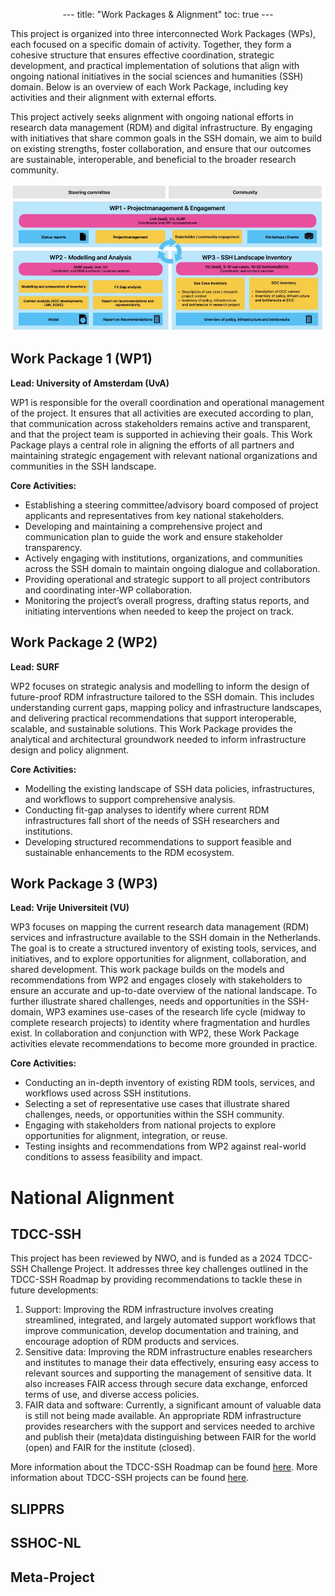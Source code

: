 <p align="center">
---
title: "Work Packages & Alignment"
toc: true
---
</p>

This project is organized into three interconnected Work Packages (WPs), each focused on a specific domain of activity. Together, they form a cohesive structure that ensures effective coordination, strategic development, and practical implementation of solutions that align with ongoing national initiatives in the social sciences and humanities (SSH) domain. Below is an overview of each Work Package, including key activities and their alignment with external efforts.

This project actively seeks alignment with ongoing national efforts in research data management (RDM) and digital infrastructure. By engaging with initiatives that share common goals in the SSH domain, we aim to build on existing strengths, foster collaboration, and ensure that our outcomes are sustainable, interoperable, and beneficial to the broader research community.

<p align="center">
  <img src="work-packages.jpg" alt="Centered Image">
</p>

## Work Package 1 (WP1)
**Lead: University of Amsterdam (UvA)**

WP1 is responsible for the overall coordination and operational management of the project. It ensures that all activities are executed according to plan, that communication across stakeholders remains active and transparent, and that the project team is supported in achieving their goals. This Work Package plays a central role in aligning the efforts of all partners and maintaining strategic engagement with relevant national organizations and communities in the SSH landscape.

**Core Activities:**
* Establishing a steering committee/advisory board composed of project applicants and representatives from key national stakeholders.
* Developing and maintaining a comprehensive project and communication plan to guide the work and ensure stakeholder transparency.
* Actively engaging with institutions, organizations, and communities across the SSH domain to maintain ongoing dialogue and collaboration.
* Providing operational and strategic support to all project contributors and coordinating inter-WP collaboration.
* Monitoring the project’s overall progress, drafting status reports, and initiating interventions when needed to keep the project on track.

## Work Package 2 (WP2)
**Lead: SURF**

WP2 focuses on strategic analysis and modelling to inform the design of future-proof RDM infrastructure tailored to the SSH domain. This includes understanding current gaps, mapping policy and infrastructure landscapes, and delivering practical recommendations that support interoperable, scalable, and sustainable solutions. This Work Package provides the analytical and architectural groundwork needed to inform infrastructure design and policy alignment.

**Core Activities:**
* Modelling the existing landscape of SSH data policies, infrastructures, and workflows to support comprehensive analysis.
* Conducting fit-gap analyses to identify where current RDM infrastructures fall short of the needs of SSH researchers and institutions.
* Developing structured recommendations to support feasible and sustainable enhancements to the RDM ecosystem.

## Work Package 3 (WP3)
**Lead: Vrije Universiteit (VU)**

WP3 focuses on mapping the current research data management (RDM) services and infrastructure available to the SSH domain in the Netherlands. The goal is to create a structured inventory of existing tools, services, and initiatives, and to explore opportunities for alignment, collaboration, and shared development. This work package builds on the models and recommendations from WP2 and engages closely with stakeholders to ensure an accurate and up-to-date overview of the national landscape. To further illustrate shared challenges, needs and opportunities in the SSH-domain, WP3 examines use-cases of the research life cycle (midway to complete research projects) to identity where fragmentation and hurdles exist. In collaboration and conjunction with WP2, these Work Package activities elevate recommendations to become more grounded in practice. 

**Core Activities:**

* Conducting an in-depth inventory of existing RDM tools, services, and workflows used across SSH institutions.
* Selecting a set of representative use cases that illustrate shared challenges, needs, or opportunities within the SSH community.
* Engaging with stakeholders from national projects to explore opportunities for alignment, integration, or reuse.
* Testing insights and recommendations from WP2 against real-world conditions to assess feasibility and impact.

# National Alignment

## TDCC-SSH

This project has been reviewed by NWO, and is funded as a 2024 TDCC-SSH Challenge Project. It addresses three key challenges outlined in the TDCC-SSH Roadmap by providing recommendations to tackle these in future developments: 
1. Support: Improving the RDM infrastructure involves creating streamlined, integrated, and largely automated support workflows that improve communication, develop documentation and training, and encourage adoption of RDM products and services.
2. Sensitive data: Improving the RDM infrastructure enables researchers and institutes to manage their data effectively, ensuring easy access to relevant sources and supporting the management of sensitive data. It also increases FAIR access through secure data exchange, enforced terms of use, and diverse access policies.
3. FAIR data and software: Currently, a significant amount of valuable data is still not being made available. An appropriate RDM infrastructure provides researchers with the support and services needed to archive and publish their (meta)data distinguishing between FAIR for the world (open) and FAIR for the institute (closed).

More information about the TDCC-SSH Roadmap can be found <a href="https://tdcc.nl/wp-content/uploads/2023/02/Roadmap-TDCC-SSH.pdf">here</a>.
More information about TDCC-SSH projects can be found <a href="https://tdcc.nl/projects/project-initiatives-ssh/">here</a>. 

## SLIPPRS 

## SSHOC-NL 

## Meta-Project




